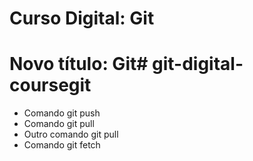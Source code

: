 # Curso Digital: Git

# Novo título: Git# git-digital-coursegit 

* Comando git push
* Comando git pull
* Outro comando git pull
* Comando git fetch
